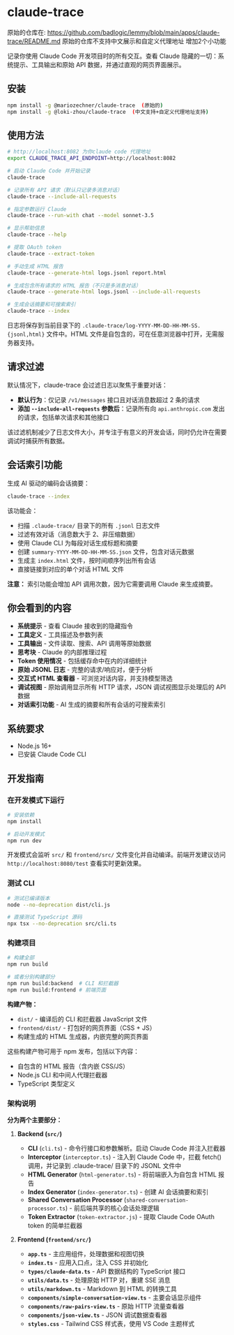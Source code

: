 # claude-trace

原始的仓库在:  https://github.com/badlogic/lemmy/blob/main/apps/claude-trace/README.md
原始的仓库不支持中文展示和自定义代理地址 增加2个小功能

记录你使用 Claude Code 开发项目时的所有交互。查看 Claude 隐藏的一切：系统提示、工具输出和原始 API 数据，并通过直观的网页界面展示。

## 安装

```bash
npm install -g @mariozechner/claude-trace  (原始的)
npm install -g @loki-zhou/claude-trace  (中文支持+自定义代理地址支持)
```

## 使用方法

```bash
# http://localhost:8082 为你claude code 代理地址
export CLAUDE_TRACE_API_ENDPOINT=http://localhost:8082

# 启动 Claude Code 并开始记录
claude-trace

# 记录所有 API 请求（默认只记录多消息对话）
claude-trace --include-all-requests

# 指定参数运行 Claude
claude-trace --run-with chat --model sonnet-3.5

# 显示帮助信息
claude-trace --help

# 提取 OAuth token
claude-trace --extract-token

# 手动生成 HTML 报告
claude-trace --generate-html logs.jsonl report.html

# 生成包含所有请求的 HTML 报告（不只是多消息对话）
claude-trace --generate-html logs.jsonl --include-all-requests

# 生成会话摘要和可搜索索引
claude-trace --index
```

日志将保存到当前目录下的 `.claude-trace/log-YYYY-MM-DD-HH-MM-SS.{jsonl,html}` 文件中。HTML 文件是自包含的，可在任意浏览器中打开，无需服务器支持。

## 请求过滤

默认情况下，claude-trace 会过滤日志以聚焦于重要对话：

- **默认行为**：仅记录 `/v1/messages` 接口且对话消息数超过 2 条的请求
- **添加 `--include-all-requests` 参数后**：记录所有向 `api.anthropic.com` 发出的请求，包括单次请求和其他接口

该过滤机制减少了日志文件大小，并专注于有意义的开发会话，同时仍允许在需要调试时捕获所有数据。

## 会话索引功能

生成 AI 驱动的编码会话摘要：

```bash
claude-trace --index
```

该功能会：

- 扫描 `.claude-trace/` 目录下的所有 `.jsonl` 日志文件
- 过滤有效对话（消息数大于 2、非压缩数据）
- 使用 Claude CLI 为每段对话生成标题和摘要
- 创建 `summary-YYYY-MM-DD-HH-MM-SS.json` 文件，包含对话元数据
- 生成主 `index.html` 文件，按时间顺序列出所有会话
- 直接链接到对应的单个对话 HTML 文件

**注意：** 索引功能会增加 API 调用次数，因为它需要调用 Claude 来生成摘要。

## 你会看到的内容

- **系统提示** - 查看 Claude 接收到的隐藏指令
- **工具定义** - 工具描述及参数列表
- **工具输出** - 文件读取、搜索、API 调用等原始数据
- **思考块** - Claude 的内部推理过程
- **Token 使用情况** - 包括缓存命中在内的详细统计
- **原始 JSONL 日志** - 完整的请求/响应对，便于分析
- **交互式 HTML 查看器** - 可浏览对话内容，并支持模型筛选
- **调试视图** - 原始调用显示所有 HTTP 请求，JSON 调试视图显示处理后的 API 数据
- **对话索引功能** - AI 生成的摘要和所有会话的可搜索索引

## 系统要求

- Node.js 16+
- 已安装 Claude Code CLI

## 开发指南

### 在开发模式下运行

```bash
# 安装依赖
npm install

# 启动开发模式
npm run dev
```

开发模式会监听 `src/` 和 `frontend/src/` 文件变化并自动编译。前端开发建议访问 `http://localhost:8080/test` 查看实时更新效果。

### 测试 CLI

```bash
# 测试已编译版本
node --no-deprecation dist/cli.js

# 直接测试 TypeScript 源码
npx tsx --no-deprecation src/cli.ts
```

### 构建项目

```bash
# 构建全部
npm run build

# 或者分别构建部分
npm run build:backend  # CLI 和拦截器
npm run build:frontend # 前端页面
```

**构建产物：**

- `dist/` - 编译后的 CLI 和拦截器 JavaScript 文件
- `frontend/dist/` - 打包好的网页界面（CSS + JS）
- 构建生成的 HTML 生成器，内嵌完整的网页界面

这些构建产物可用于 npm 发布，包括以下内容：

- 自包含的 HTML 报告（含内嵌 CSS/JS）
- Node.js CLI 和中间人代理拦截器
- TypeScript 类型定义

### 架构说明

**分为两个主要部分：**

1. **Backend (`src/`)**
   - **CLI** (`cli.ts`) - 命令行接口和参数解析。启动 Claude Code 并注入拦截器
   - **Interceptor** (`interceptor.ts`) - 注入到 Claude Code 中，拦截 fetch() 调用，并记录到 .claude-trace/ 目录下的 JSONL 文件中
   - **HTML Generator** (`html-generator.ts`) - 将前端嵌入为自包含 HTML 报告
   - **Index Generator** (`index-generator.ts`) - 创建 AI 会话摘要和索引
   - **Shared Conversation Processor** (`shared-conversation-processor.ts`) - 前后端共享的核心会话处理逻辑
   - **Token Extractor** (`token-extractor.js`) - 提取 Claude Code OAuth token 的简单拦截器

2. **Frontend (`frontend/src/`)**
   - **`app.ts`** - 主应用组件，处理数据和视图切换
   - **`index.ts`** - 应用入口点，注入 CSS 并初始化
   - **`types/claude-data.ts`** - API 数据结构的 TypeScript 接口
   - **`utils/data.ts`** - 处理原始 HTTP 对，重建 SSE 消息
   - **`utils/markdown.ts`** - Markdown 到 HTML 的转换工具
   - **`components/simple-conversation-view.ts`** - 主要会话显示组件
   - **`components/raw-pairs-view.ts`** - 原始 HTTP 流量查看器
   - **`components/json-view.ts`** - JSON 调试数据查看器
   - **`styles.css`** - Tailwind CSS 样式表，使用 VS Code 主题样式